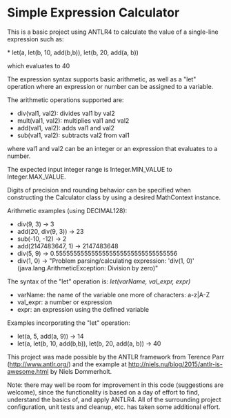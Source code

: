 # Simple Expression Calculator

<p>
This is a basic project using ANTLR4 to calculate the value of a single-line expression such as:
</p>
<p>
 * let(a, let(b, 10, add(b,b)), let(b, 20, add(a, b)) 
</p>
<p>
which evaluates to 40
</p>

The expression syntax supports basic arithmetic, as well as a "let" operation where an expression or number can 
be assigned to a variable.
 
The arithmetic operations supported are:
* div(val1, val2): divides val1 by val2
* mult(val1, val2): multiplies val1 and val2
* add(val1, val2): adds val1 and val2
* sub(val1, val2): subtracts val2 from val1

where val1 and val2 can be an integer or an expression that evaluates to a number.
 
The expected input integer range is Integer.MIN_VALUE to Integer.MAX_VALUE.
 
Digits of precision and rounding behavior can be specified when constructing 
the Calculator class by using a desired MathContext instance.
 
 
Arithmetic examples (using DECIMAL128):
 
  * div(9, 3) -&gt; 3
  * add(20, div(9, 3)) -&gt; 23
  * sub(-10, -12) -&gt; 2
  * add(2147483647, 1) -&gt; 2147483648
  * div(5, 9) -&gt; 0.5555555555555555555555555555555556
  * div(1, 0) -&gt; "Problem parsing/calculating expression: 'div(1, 0)' (java.lang.ArithmeticException: Division by zero)"

 
 The syntax of the "let" operation is: _let(varName, val_expr, expr)_
  * varName: the name of the variable one more of characters: a-z|A-Z
  * val_expr: a number or expression
  * expr: an expression using the defined variable
 
 Examples incorporating the "let" operation:
 * let(a, 5, add(a, 9)) -&gt; 14
 * let(a, let(b, 10, add(b,b)), let(b, 20, add(a, b)) -&gt; 40
 
 This project was made possible by the ANTLR framework from Terence Parr (http://www.antlr.org/) and the example at
  http://niels.nu/blog/2015/antlr-is-awesome.html by Niels Dommerholt.

Note: there may well be room for improvement in this code (suggestions are welcome), since the functionality 
is based on a day of effort to find, understand the basics of, and apply ANTLR4.
All of the surrounding project configuration, unit tests and cleanup, etc. has taken some additional effort.
